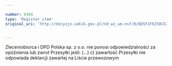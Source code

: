 ```yaml
---

number: 4304
type: 'Register item'
original_uri: 'http://decyzje.uokik.gov.pl/nd_wz_um.nsf/0/BD5F1F6258CE2F04C1257B1E0043DD90?OpenDocument'


---
```


Zleceniobiorca i DPD Polska sp. z o.o. nie ponosi odpowiedzialności za opóźnienia lub zwrot Przesyłki jeśli: (...) c) zawartość Przesyłki nie odpowiada deklarcji zawartej na Liście przewozowym
